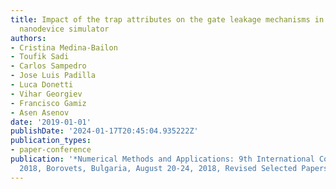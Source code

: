 ```yaml
---
title: Impact of the trap attributes on the gate leakage mechanisms in a 2D MS-EMC
  nanodevice simulator
authors:
- Cristina Medina-Bailon
- Toufik Sadi
- Carlos Sampedro
- Jose Luis Padilla
- Luca Donetti
- Vihar Georgiev
- Francisco Gamiz
- Asen Asenov
date: '2019-01-01'
publishDate: '2024-01-17T20:45:04.935222Z'
publication_types:
- paper-conference
publication: '*Numerical Methods and Applications: 9th International Conference, NMA
  2018, Borovets, Bulgaria, August 20-24, 2018, Revised Selected Papers 9*'
---
```

